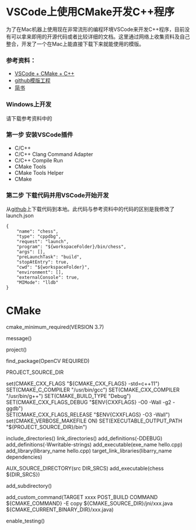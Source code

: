 # VSCode上使用CMake开发C++程序


为了在Mac机器上使用现在非常流形的编程环境VSCode来开发C++程序，目前没有可以拿来即用的开源代码或者比较详细的文档。这里通过网络上收集资料及自己整合，开发了一个在Mac上能直接下载下来就能使用的模版。

### 参考资料：
- [VSCode + CMake + C++](https://zhuanlan.zhihu.com/p/45528705)
- [github模版工程](https://github.com/1079805974/CppProjectTemplate)
- [简书](https://www.jianshu.com/p/050fa455bc74)

### Windows上开发
请下载参考资料中的

### 第一步 安装VSCode插件
- C/C++
- C/C++ Clang Command Adapter
- C/C++ Compile Run
- CMake Tools
- CMake Tools Helper
- CMake

### 第二步 下载代码并用VSCode开始开发
从[github](https://github.com/1079805974/CppProjectTemplate)上下载代码到本地。此代码与参考资料中的代码的区别是我修改了launch.json
```
{
    "name": "chess",
    "type": "cppdbg",
    "request": "launch",
    "program": "${workspaceFolder}/bin/chess",
    "args": [],
    "preLaunchTask": "build",
    "stopAtEntry": true,
    "cwd": "${workspaceFolder}",
    "environment": [],
    "externalConsole": true,
    "MIMode": "lldb"
}
```


# CMake
cmake_minimum_required(VERSION 3.7)

message()

project()

find_package(OpenCV REQUIRED)

PROJECT_SOURCE_DIR

set(CMAKE_CXX_FLAGS "${CMAKE_CXX_FLAGS} -std=c++11")
SET(CMAKE_C_COMPILER "/usr/bin/gcc")
SET(CMAKE_CXX_COMPILER "/usr/bin/g++")
SET(CMAKE_BUILD_TYPE "Debug")                     
SET(CMAKE_CXX_FLAGS_DEBUG "$ENV{CXXFLAGS} -O0 -Wall -g2 -ggdb")  
SET(CMAKE_CXX_FLAGS_RELEASE "$ENV{CXXFLAGS} -O3 -Wall")
set(CMAKE_VERBOSE_MAKEFILE ON)
SET(EXECUTABLE_OUTPUT_PATH "${PROJECT_SOURCE_DIR}/bin")

include_directories()
link_directories()
add_definitions(-DDEBUG)
add_definitions(-Wwritable-strings)
add_executable(exe_name hello.cpp)
add_library(library_name hello.cpp)
target_link_libraries(libarry_name dependencies)

AUX_SOURCE_DIRECTORY(src DIR_SRCS)
add_executable(chess ${DIR_SRCS})

add_subdirectory()

add_custom_command(TARGET xxxx POST_BUILD
    COMMAND ${CMAKE_COMMAND} -E copy
    ${CMAKE_SOURCE_DIR}/jni/xxx.java
    ${CMAKE_CURRENT_BINARY_DIR}/xxx.java)

enable_testing()


        
